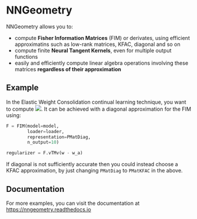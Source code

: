 # NNGeometry

NNGeometry allows you to:
 - compute **Fisher Information Matrices** (FIM) or derivates, using efficient approximatins such as low-rank matrices, KFAC, diagonal and so on
 - compute finite **Neural Tangent Kernels**, even for multiple output functions
 - easily and efficiently compute linear algebra operations involving these matrices **regardless of their approximation**

## Example

In the Elastic Weight Consolidation continual learning technique, you want to compute <img src="https://render.githubusercontent.com/render/math?math=\left(\mathbf{w}-\mathbf{w}_{A}\right)^{\top}F\left(\mathbf{w}-\mathbf{w}_{A}\right)">. It can be achieved with a diagonal approximation for the FIM using: 
```python
F = FIM(model=model,
        loader=loader,
        representation=PMatDiag,
        n_output=10)

regularizer = F.vTMv(w - w_a)
```
If diagonal is not sufficiently accurate then you could instead choose a KFAC approximation, by just changing `PMatDiag` to `PMatKFAC` in the above.

## Documentation

For more examples, you can visit the documentation at https://nngeometry.readthedocs.io
